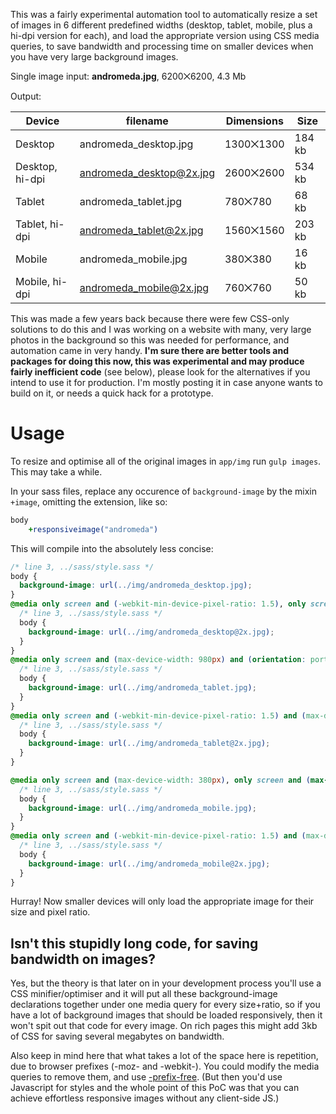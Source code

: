 This was a fairly experimental automation tool to automatically resize a set of images in 6 different predefined widths (desktop, tablet, mobile, plus a hi-dpi version for each), and load the appropriate version using CSS media queries, to save bandwidth and processing time on smaller devices when you have very large background images.

Single image input: **andromeda.jpg**, 6200⨉6200, 4.3 Mb

Output:

| Device          | filename                 | Dimensions | Size   |
|-----------------|--------------------------|------------|--------|
| Desktop         | andromeda_desktop.jpg    | 1300⨉1300  | 184 kb |
| Desktop, hi-dpi | andromeda_desktop@2x.jpg | 2600⨉2600  | 534 kb |
| Tablet          | andromeda_tablet.jpg     | 780⨉780    | 68 kb  |
| Tablet, hi-dpi  | andromeda_tablet@2x.jpg  | 1560⨉1560  | 203 kb |
| Mobile          | andromeda_mobile.jpg     | 380⨉380    | 16 kb  |
| Mobile, hi-dpi  | andromeda_mobile@2x.jpg  | 760⨉760    | 50 kb  |

This was made a few years back because there were few CSS-only solutions to do this and I was working on a website with many, very large photos in the background so this was needed for performance, and automation came in very handy. **I'm sure there are better tools and packages for doing this now, this was experimental and may produce fairly inefficient code** (see below), please look for the alternatives if you intend to use it for production. I'm mostly posting it in case anyone wants to build on it, or needs a quick hack for a prototype.

# Usage

To resize and optimise all of the original images in `app/img` run `gulp images`. This may take a while.

In your sass files, replace any occurence of `background-image` by the mixin `+image`, omitting the extension, like so:

```sass
body
	+responsiveimage("andromeda")
```

This will compile into the absolutely less concise:

```css
/* line 3, ../sass/style.sass */
body {
  background-image: url(../img/andromeda_desktop.jpg);
}
@media only screen and (-webkit-min-device-pixel-ratio: 1.5), only screen and (min--moz-device-pixel-ratio: 1.5), only screen and (-o-min-device-pixel-ratio: 1.5 / 1), only screen and (min-resolution: 144dpi), only screen and (min-resolution: 1.5dppx) {
  /* line 3, ../sass/style.sass */
  body {
    background-image: url(../img/andromeda_desktop@2x.jpg);
  }
}
@media only screen and (max-device-width: 980px) and (orientation: portrait), only screen and (max-width: 980px) {
  /* line 3, ../sass/style.sass */
  body {
    background-image: url(../img/andromeda_tablet.jpg);
  }
}
@media only screen and (-webkit-min-device-pixel-ratio: 1.5) and (max-device-width: 980px) and (orientation: portrait), only screen and (min--moz-device-pixel-ratio: 1.5) and (max-device-width: 980px) and (orientation: portrait), only screen and (-o-min-device-pixel-ratio: 1.5 / 1) and (max-device-width: 980px) and (orientation: portrait), only screen and (min-resolution: 144dpi) and (max-device-width: 980px) and (orientation: portrait), only screen and (min-resolution: 1.5dppx) and (max-device-width: 980px) and (orientation: portrait), only screen and (-webkit-min-device-pixel-ratio: 1.5) and (max-width: 980px), only screen and (min--moz-device-pixel-ratio: 1.5) and (max-width: 980px), only screen and (-o-min-device-pixel-ratio: 1.5 / 1) and (max-width: 980px), only screen and (min-resolution: 144dpi) and (max-width: 980px), only screen and (min-resolution: 1.5dppx) and (max-width: 980px) {
  /* line 3, ../sass/style.sass */
  body {
    background-image: url(../img/andromeda_tablet@2x.jpg);
  }
}

@media only screen and (max-device-width: 380px), only screen and (max-width: 380px) {
  /* line 3, ../sass/style.sass */
  body {
    background-image: url(../img/andromeda_mobile.jpg);
  }
}
@media only screen and (-webkit-min-device-pixel-ratio: 1.5) and (max-device-width: 380px), only screen and (min--moz-device-pixel-ratio: 1.5) and (max-device-width: 380px), only screen and (-o-min-device-pixel-ratio: 1.5 / 1) and (max-device-width: 380px), only screen and (min-resolution: 144dpi) and (max-device-width: 380px), only screen and (min-resolution: 1.5dppx) and (max-device-width: 380px), only screen and (-webkit-min-device-pixel-ratio: 1.5) and (max-width: 380px), only screen and (min--moz-device-pixel-ratio: 1.5) and (max-width: 380px), only screen and (-o-min-device-pixel-ratio: 1.5 / 1) and (max-width: 380px), only screen and (min-resolution: 144dpi) and (max-width: 380px), only screen and (min-resolution: 1.5dppx) and (max-width: 380px) {
  /* line 3, ../sass/style.sass */
  body {
    background-image: url(../img/andromeda_mobile@2x.jpg);
  }
}
```

Hurray! Now smaller devices will only load the appropriate image for their size and pixel ratio.

## Isn't this stupidly long code, for saving bandwidth on images?

Yes, but the theory is that later on in your development process you'll use a CSS minifier/optimiser and it will put all these background-image declarations together under one media query for every size+ratio, so if you have a lot of background images that should be loaded responsively, then it won't spit out that code for every image. On rich pages this might add 3kb of CSS for saving several megabytes on bandwidth.

Also keep in mind here that what takes a lot of the space here is repetition, due to browser prefixes (-moz- and -webkit-). You could modify the media queries to remove them, and use [-prefix-free](leaverou.github.com/prefixfree/). (But then you'd use Javascript for styles and the whole point of this PoC was that you can achieve effortless responsive images without any client-side JS.)